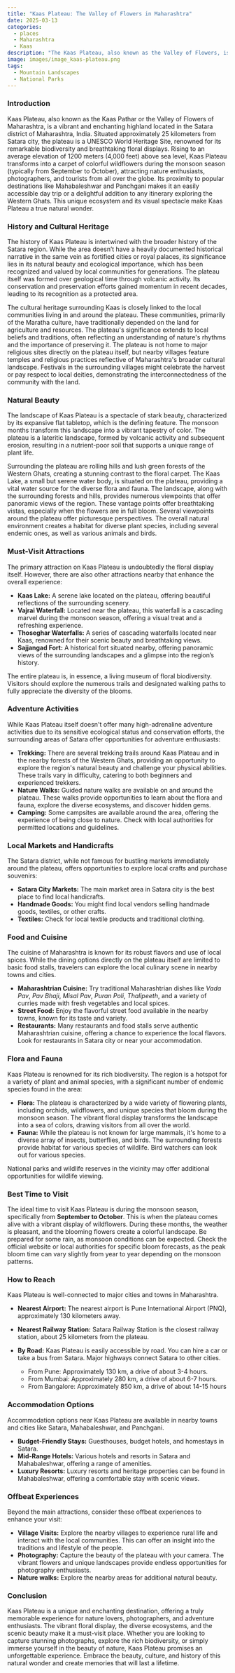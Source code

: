 ```yaml
---
title: "Kaas Plateau: The Valley of Flowers in Maharashtra"
date: 2025-03-13
categories:
  - places
  - Maharashtra
  - Kaas
description: "The Kaas Plateau, also known as the Valley of Flowers, is a lush green plateau in the Western Ghats of Maharashtra. It is renowned for its diverse floral species and is part of the UNESCO World Heritage sites in India."
image: images/image_kaas-plateau.png
tags: 
  - Mountain Landscapes
  - National Parks
---
```



### **Introduction**

Kaas Plateau, also known as the Kaas Pathar or the Valley of Flowers of Maharashtra, is a vibrant and enchanting highland located in the Satara district of Maharashtra, India. Situated approximately 25 kilometers from Satara city, the plateau is a UNESCO World Heritage Site, renowned for its remarkable biodiversity and breathtaking floral displays. Rising to an average elevation of 1200 meters (4,000 feet) above sea level, Kaas Plateau transforms into a carpet of colorful wildflowers during the monsoon season (typically from September to October), attracting nature enthusiasts, photographers, and tourists from all over the globe. Its proximity to popular destinations like Mahabaleshwar and Panchgani makes it an easily accessible day trip or a delightful addition to any itinerary exploring the Western Ghats. This unique ecosystem and its visual spectacle make Kaas Plateau a true natural wonder.

### **History and Cultural Heritage**

The history of Kaas Plateau is intertwined with the broader history of the Satara region. While the area doesn’t have a heavily documented historical narrative in the same vein as fortified cities or royal palaces, its significance lies in its natural beauty and ecological importance, which has been recognized and valued by local communities for generations. The plateau itself was formed over geological time through volcanic activity. Its conservation and preservation efforts gained momentum in recent decades, leading to its recognition as a protected area.

The cultural heritage surrounding Kaas is closely linked to the local communities living in and around the plateau. These communities, primarily of the Maratha culture, have traditionally depended on the land for agriculture and resources. The plateau's significance extends to local beliefs and traditions, often reflecting an understanding of nature's rhythms and the importance of preserving it.  The plateau is not home to major religious sites directly on the plateau itself, but nearby villages feature temples and religious practices reflective of Maharashtra's broader cultural landscape. Festivals in the surrounding villages might celebrate the harvest or pay respect to local deities, demonstrating the interconnectedness of the community with the land.

### **Natural Beauty**

The landscape of Kaas Plateau is a spectacle of stark beauty, characterized by its expansive flat tabletop, which is the defining feature. The monsoon months transform this landscape into a vibrant tapestry of color. The plateau is a lateritic landscape, formed by volcanic activity and subsequent erosion, resulting in a nutrient-poor soil that supports a unique range of plant life.



Surrounding the plateau are rolling hills and lush green forests of the Western Ghats, creating a stunning contrast to the floral carpet. The Kaas Lake, a small but serene water body, is situated on the plateau, providing a vital water source for the diverse flora and fauna. The landscape, along with the surrounding forests and hills, provides numerous viewpoints that offer panoramic views of the region. These vantage points offer breathtaking vistas, especially when the flowers are in full bloom. Several viewpoints around the plateau offer picturesque perspectives. The overall natural environment creates a habitat for diverse plant species, including several endemic ones, as well as various animals and birds.

### **Must-Visit Attractions**

The primary attraction on Kaas Plateau is undoubtedly the floral display itself. However, there are also other attractions nearby that enhance the overall experience:

*   **Kaas Lake:** A serene lake located on the plateau, offering beautiful reflections of the surrounding scenery.
*   **Vajrai Waterfall:** Located near the plateau, this waterfall is a cascading marvel during the monsoon season, offering a visual treat and a refreshing experience.
*   **Thoseghar Waterfalls:** A series of cascading waterfalls located near Kaas, renowned for their scenic beauty and breathtaking views.
*   **Sajjangad Fort:** A historical fort situated nearby, offering panoramic views of the surrounding landscapes and a glimpse into the region’s history.



The entire plateau is, in essence, a living museum of floral biodiversity. Visitors should explore the numerous trails and designated walking paths to fully appreciate the diversity of the blooms.

### **Adventure Activities**

While Kaas Plateau itself doesn't offer many high-adrenaline adventure activities due to its sensitive ecological status and conservation efforts, the surrounding areas of Satara offer opportunities for adventure enthusiasts:

*   **Trekking:** There are several trekking trails around Kaas Plateau and in the nearby forests of the Western Ghats, providing an opportunity to explore the region's natural beauty and challenge your physical abilities. These trails vary in difficulty, catering to both beginners and experienced trekkers.
*   **Nature Walks:** Guided nature walks are available on and around the plateau. These walks provide opportunities to learn about the flora and fauna, explore the diverse ecosystems, and discover hidden gems.
*   **Camping:** Some campsites are available around the area, offering the experience of being close to nature. Check with local authorities for permitted locations and guidelines.

### **Local Markets and Handicrafts**

The Satara district, while not famous for bustling markets immediately around the plateau, offers opportunities to explore local crafts and purchase souvenirs:

*   **Satara City Markets:** The main market area in Satara city is the best place to find local handicrafts.
*   **Handmade Goods:** You might find local vendors selling handmade goods, textiles, or other crafts.
*   **Textiles:** Check for local textile products and traditional clothing.

### **Food and Cuisine**

The cuisine of Maharashtra is known for its robust flavors and use of local spices. While the dining options directly on the plateau itself are limited to basic food stalls, travelers can explore the local culinary scene in nearby towns and cities.

*   **Maharashtrian Cuisine:** Try traditional Maharashtrian dishes like *Vada Pav*, *Pav Bhaji*, *Misal Pav*, *Puran Poli*, *Thalipeeth*, and a variety of curries made with fresh vegetables and local spices.
*   **Street Food:** Enjoy the flavorful street food available in the nearby towns, known for its taste and variety.
*   **Restaurants:** Many restaurants and food stalls serve authentic Maharashtrian cuisine, offering a chance to experience the local flavors. Look for restaurants in Satara city or near your accommodation.

### **Flora and Fauna**

Kaas Plateau is renowned for its rich biodiversity. The region is a hotspot for a variety of plant and animal species, with a significant number of endemic species found in the area:

*   **Flora:** The plateau is characterized by a wide variety of flowering plants, including orchids, wildflowers, and unique species that bloom during the monsoon season. The vibrant floral display transforms the landscape into a sea of colors, drawing visitors from all over the world.
*   **Fauna:** While the plateau is not known for large mammals, it's home to a diverse array of insects, butterflies, and birds. The surrounding forests provide habitat for various species of wildlife. Bird watchers can look out for various species.



National parks and wildlife reserves in the vicinity may offer additional opportunities for wildlife viewing.

### **Best Time to Visit**

The ideal time to visit Kaas Plateau is during the monsoon season, specifically from **September to October**. This is when the plateau comes alive with a vibrant display of wildflowers. During these months, the weather is pleasant, and the blooming flowers create a colorful landscape. Be prepared for some rain, as monsoon conditions can be expected. Check the official website or local authorities for specific bloom forecasts, as the peak bloom time can vary slightly from year to year depending on the monsoon patterns.

### **How to Reach**

Kaas Plateau is well-connected to major cities and towns in Maharashtra.

*   **Nearest Airport:** The nearest airport is Pune International Airport (PNQ), approximately 130 kilometers away.
*   **Nearest Railway Station:** Satara Railway Station is the closest railway station, about 25 kilometers from the plateau.
*   **By Road:** Kaas Plateau is easily accessible by road. You can hire a car or take a bus from Satara. Major highways connect Satara to other cities.

    *   From Pune: Approximately 130 km, a drive of about 3-4 hours.
    *   From Mumbai: Approximately 280 km, a drive of about 6-7 hours.
    *   From Bangalore: Approximately 850 km, a drive of about 14-15 hours

### **Accommodation Options**

Accommodation options near Kaas Plateau are available in nearby towns and cities like Satara, Mahabaleshwar, and Panchgani.

*   **Budget-Friendly Stays:** Guesthouses, budget hotels, and homestays in Satara.
*   **Mid-Range Hotels:** Various hotels and resorts in Satara and Mahabaleshwar, offering a range of amenities.
*   **Luxury Resorts:** Luxury resorts and heritage properties can be found in Mahabaleshwar, offering a comfortable stay with scenic views.

### **Offbeat Experiences**

Beyond the main attractions, consider these offbeat experiences to enhance your visit:

*   **Village Visits:** Explore the nearby villages to experience rural life and interact with the local communities. This can offer an insight into the traditions and lifestyle of the people.
*   **Photography:** Capture the beauty of the plateau with your camera. The vibrant flowers and unique landscapes provide endless opportunities for photography enthusiasts.
*   **Nature walks:** Explore the nearby areas for additional natural beauty.

### **Conclusion**

Kaas Plateau is a unique and enchanting destination, offering a truly memorable experience for nature lovers, photographers, and adventure enthusiasts. The vibrant floral display, the diverse ecosystems, and the scenic beauty make it a must-visit place. Whether you are looking to capture stunning photographs, explore the rich biodiversity, or simply immerse yourself in the beauty of nature, Kaas Plateau promises an unforgettable experience. Embrace the beauty, culture, and history of this natural wonder and create memories that will last a lifetime.


